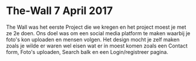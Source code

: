 # The-Wall 7 April 2017


The Wall was het eerste Project die we kregen en het project moest je met ze 2e doen.
Ons doel was om een social media platform te maken waarbij je foto's kon uploaden en mensen volgen.
Het design mocht je zelf maken zoals je wilde er waren wel eisen wat er in moest komen zoals een
Contact form, Foto's uploaden, Search balk en een Login/registreer pagina.
